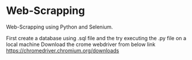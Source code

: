 # Web-Scrapping
Web-Scrapping using Python and Selenium. 

First create a database using .sql file and the try executing the .py file on a local machine
Download the crome webdriver from below link
https://chromedriver.chromium.org/downloads
